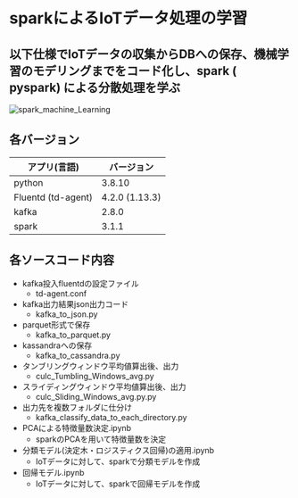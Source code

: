 # sparkによるIoTデータ処理の学習

## 以下仕様でIoTデータの収集からDBへの保存、機械学習のモデリングまでをコード化し、spark ( pyspark) による分散処理を学ぶ
![spark_machine_Learning](https://user-images.githubusercontent.com/61402011/132344753-9a526de5-c2f6-4fac-a23b-1be21e99ec0d.png)

## 各バージョン
| アプリ(言語) | バージョン |
| ---- | ---- |
| python | 3.8.10 |
| Fluentd (td-agent) | 4.2.0 (1.13.3) |
| kafka | 2.8.0 |
| spark | 3.1.1 |

## 各ソースコード内容
* kafka投入fluentdの設定ファイル
  * td-agent.conf
* kafka出力結果json出力コード
  * kafka_to_json.py
* parquet形式で保存
  * kafka_to_parquet.py
* kassandraへの保存
  * kafka_to_cassandra.py
* タンブリングウィンドウ平均値算出後、出力
  * culc_Tumbling_Windows_avg.py
* スライディングウィンドウ平均値算出後、出力
  * culc_Sliding_Windows_avg.py.py
* 出力先を複数フォルダに仕分け
  * kafka_classify_data_to_each_directory.py
* PCAによる特徴量数決定.ipynb
  * sparkのPCAを用いて特徴量数を決定
* 分類モデル(決定木・ロジスティクス回帰)の適用.ipynb
  * IoTデータに対して、sparkで分類モデルを作成
* 回帰モデル.ipynb
  * IoTデータに対して、sparkで回帰モデルを作成
